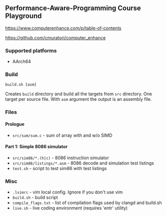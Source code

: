 ## Performance-Aware-Programming Course Playground
https://www.computerenhance.com/p/table-of-contents

https://github.com/cmuratori/computer_enhance

### Supported platforms
- AArch64

### Build
```
build.sh [asm]
```
Creates `build` directory and build all the targets from `src` directory. One
target per source file. With `asm` argument the output is an assembly file.

### Files
#### Prologue
- `src/sum/sum.c`            - sum of array with and w/o SIMD

#### Part 1: Simple 8086 simulator
- `src/sim86/*.(h|c)`        - 8086 instruction simulator
- `src/sim86/listings/*.asm` - 8086 decode and simulation test listings
- `test.sh`                  - script to test sim86 with test listings

### Misc
- `.lvimrc`                  - vim local config. Ignore if you don't use vim
- `build.sh`                 - build script
- `compile_flags.txt`        - list of compilation flags used by clangd and build.sh
- `live.sh`                  - live coding environment (requires 'entr' utility)

